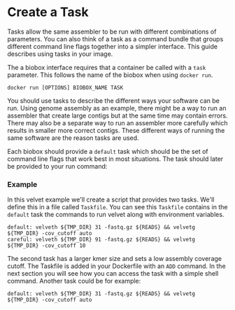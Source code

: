 # Create a Task

Tasks allow the same assembler to be run with different combinations of
parameters. You can also think of a task as a command bundle that groups
different command line flags together into a simpler interface. This guide
describes using tasks in your image.

The a biobox interface requires that a container be called with a `task`
parameter. This follows the name of the biobox when using `docker run`.
 
~~~shell
docker run [OPTIONS] BIOBOX_NAME TASK
~~~

You should use tasks to describe the different ways your software can be run.
Using genome assembly as an example, there might be a way to run an assembler
that create large contigs but at the same time may contain errors. There may
also be a separate way to run an assembler more carefully which results in
smaller more correct contigs. These different ways of running the same software
are the reason tasks are used.

Each biobox should provide a `default` task which should be the set of command
line flags that work best in most situations. The task should later be provided
to your run command:

### Example

In this velvet example we'll create a script that provides two tasks.
We'll define this in a file called `Taskfile`. You can see this `Taskfile`
contains in the `default` task the commands to run velvet along with environment variables.

~~~ shell
default: velveth ${TMP_DIR} 31 -fastq.gz ${READS} && velvetg ${TMP_DIR} -cov_cutoff auto
careful: velveth ${TMP_DIR} 91 -fastq.gz ${READS} && velvetg ${TMP_DIR} -cov_cutoff 10
~~~

The second task has a larger kmer size and sets a low assembly coverage cutoff.
The Taskfile is added in your Dockerfile with an `ADD` command. In the next section you will see
how you can access the task with a simple shell command. Another task could be for example:

~~~ shell
default: velveth ${TMP_DIR} 31 -fastq.gz ${READS} && velvetg ${TMP_DIR} -cov_cutoff auto
~~~
